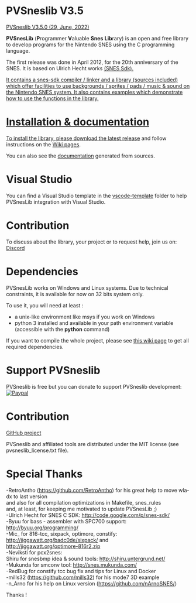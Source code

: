 # PVSneslib V3.5 #

[PVSneslib V3.5.0 (29, June, 2022) ](http://www.portabledev.com/jeux/supernes/pvsneslib/)

**PVSnesLib** (**P**rogrammer **V**aluable **Snes** **Lib**rary) is an open and free library to develop programs for the Nintendo SNES using the C programming language.

The first release was done in April 2012, for the 20th anniversary of the SNES. It is based on Ulrich Hecht works <a href="http://code.google.com/p/snes-sdk/">(SNES Sdk).

It contains a snes-sdk compiler / linker and a library (sources included) which offer facilities to use backgrounds / sprites / pads / music & sound on the Nintendo SNES system. 
It also contains examples which demonstrate how to use the functions in the library.  

# Installation & documentation #

To install the library, please download the latest [release](https://github.com/alekmaul/pvsneslib/releases/latest) and follow instructions on the [Wiki pages](https://github.com/alekmaul/pvsneslib/wiki).

You can also see the [documentation](http://www.portabledev.com/pvsneslib/doc) generated from sources.

# Visual Studio #

You can find a Visual Studio template in the [vscode-template](https://github.com/alekmaul/pvsneslib/tree/master/vscode-template) folder to help PVSnesLib integration with Visual Studio.

# Contribution #

To discuss about the library, your project or to request help, join us on:
[Discord](https://discord.gg/DzEFnhB)

# Dependencies #

PVSnesLib works on Windows and Linux systems.
Due to technical constraints, it is available for now on 32 bits system only.

To use it, you will need at least :

- a unix-like environment like msys if you work on Windows
- python 3 installed and available in your path environment variable (accessible with the **python** command)

If you want to compile the whole project, please see [this wiki page](https://github.com/alekmaul/pvsneslib/wiki/Compiling-from-sources) to get all required dependencies.

# Support PVSneslib #

PVSneslib is free but you can donate to support PVSneslib development:<br>
[![Paypal](https://www.paypalobjects.com/fr_FR/FR/i/btn/x-click-but04.gif)](https://www.paypal.com/cgi-bin/webscr?cmd=_s-xclick&hosted_button_id=Y5USKF23DQVLC)


# Contribution #

[GitHub project](https://github.com/alekmaul/pvsneslib)

PVSneslib and affiliated tools are distributed under the MIT license (see pvsneslib_license.txt file).

# Special Thanks #

-RetroAntho (https://github.com/RetroAntho) for his great help to move wla-dx to last version  
   and also for all compilation optimizations in Makefile, snes_rules  
   and, at least, for keeping me motivated to update PVSnesLib ;)  
-Ulrich Hecht for SNES C SDK: http://code.google.com/p/snes-sdk/  
-Byuu for bass - assembler with SPC700 support: http://byuu.org/programming/  
-Mic_ for 816-tcc, sixpack, optimore, constify: http://jiggawatt.org/badc0de/sixpack/ and   
    http://jiggawatt.org/optimore-816r2.zip  
-Neviksti for pcx2snes: <no URL>  
  Shiru for snesbmp idea & sound tools: http://shiru.untergrund.net/  
-Mukunda for smconv tool: http://snes.mukunda.com/  
-RedBug for constify tcc bug fix and tips for Linux and Docker  
-mills32 (https://github.com/mills32) for his mode7 3D example  
-n_Arno for his help on Linux version (https://github.com/nArnoSNES/)  
  
Thanks !
